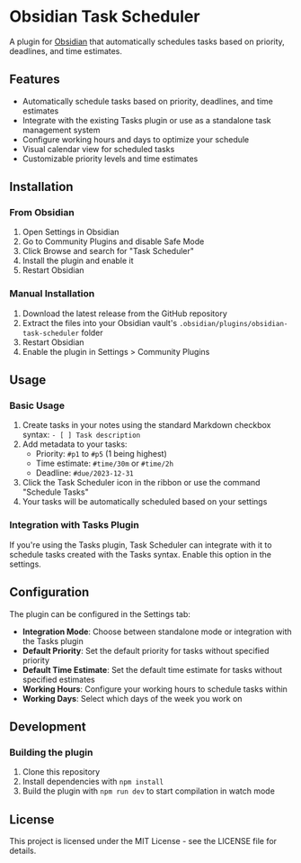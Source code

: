 # Obsidian Task Scheduler

A plugin for [Obsidian](https://obsidian.md) that automatically schedules tasks based on priority, deadlines, and time estimates.

## Features

- Automatically schedule tasks based on priority, deadlines, and time estimates
- Integrate with the existing Tasks plugin or use as a standalone task management system
- Configure working hours and days to optimize your schedule
- Visual calendar view for scheduled tasks
- Customizable priority levels and time estimates

## Installation

### From Obsidian

1. Open Settings in Obsidian
2. Go to Community Plugins and disable Safe Mode
3. Click Browse and search for "Task Scheduler"
4. Install the plugin and enable it
5. Restart Obsidian

### Manual Installation

1. Download the latest release from the GitHub repository
2. Extract the files into your Obsidian vault's `.obsidian/plugins/obsidian-task-scheduler` folder
3. Restart Obsidian
4. Enable the plugin in Settings > Community Plugins

## Usage

### Basic Usage

1. Create tasks in your notes using the standard Markdown checkbox syntax: `- [ ] Task description`
2. Add metadata to your tasks:
   - Priority: `#p1` to `#p5` (1 being highest)
   - Time estimate: `#time/30m` or `#time/2h`
   - Deadline: `#due/2023-12-31`
3. Click the Task Scheduler icon in the ribbon or use the command "Schedule Tasks"
4. Your tasks will be automatically scheduled based on your settings

### Integration with Tasks Plugin

If you're using the Tasks plugin, Task Scheduler can integrate with it to schedule tasks created with the Tasks syntax. Enable this option in the settings.

## Configuration

The plugin can be configured in the Settings tab:

- **Integration Mode**: Choose between standalone mode or integration with the Tasks plugin
- **Default Priority**: Set the default priority for tasks without specified priority
- **Default Time Estimate**: Set the default time estimate for tasks without specified estimates
- **Working Hours**: Configure your working hours to schedule tasks within
- **Working Days**: Select which days of the week you work on

## Development

### Building the plugin

1. Clone this repository
2. Install dependencies with `npm install`
3. Build the plugin with `npm run dev` to start compilation in watch mode

## License

This project is licensed under the MIT License - see the LICENSE file for details.